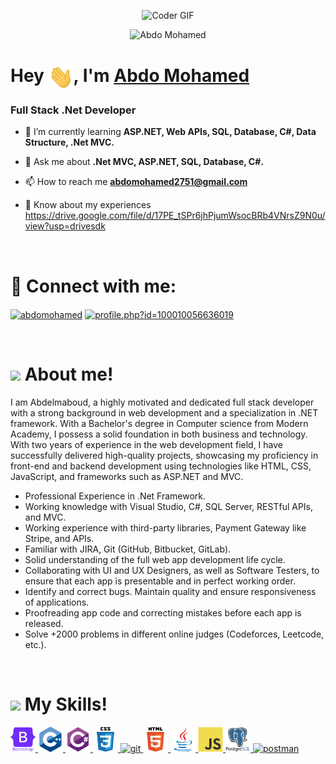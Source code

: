 <p align="center">
  <img src="https://media.giphy.com/media/SWoSkN6DxTszqIKEqv/giphy.gif" alt="Coder GIF" width="500" height="400">
</p>

<div align="center">
  <img src="https://komarev.com/ghpvc/?username=AbdoMohamed&label=Profile%20views&color=0e75b6&style=flat" alt="Abdo Mohamed" />
</div>

<div align="left">
  
  # Hey <img align="center" src="https://github.com/AbdoMohaamed/AbdoMohaamed/blob/main/wave.gif?raw=true" width="40px" height="40px">, I'm [Abdo Mohamed](https://www.linkedin.com/in/abdomohamed27) 

  <h3>Full Stack .Net Developer</h3>
  <ul dir="auto">
<li>
<p dir="auto">🌱 I’m currently learning <strong>ASP.NET, Web APIs, SQL, Database, C#, Data Structure, .Net MVC.</strong></p>
</li>
<li>
<p dir="auto">💬 Ask me about <strong>.Net MVC, ASP.NET, SQL, Database, C#.</strong></p>
</li>
<li>
<p dir="auto">📫 How to reach me <strong><a href="mailto:abdomohamed2751@gmail.com">abdomohamed2751@gmail.com</a></strong></p>
</li>
<li>
<p dir="auto">📄 Know about my experiences <a href="https://drive.google.com/file/d/17PE_tSPr6jhPjumWsocBRb4VNrsZ9N0u/view?usp=drivesdk" rel="nofollow">https://drive.google.com/file/d/17PE_tSPr6jhPjumWsocBRb4VNrsZ9N0u/view?usp=drivesdk</a></p>
</li>
</ul>
</div>
<br/>

# 📕 Connect with me:

<p align="left">
<a href="https://www.linkedin.com/in/abdomohamed27" target="blank"><img align="center" src="https://raw.githubusercontent.com/rahuldkjain/github-profile-readme-generator/master/src/images/icons/Social/linked-in-alt.svg" alt="abdomohamed" height="30" width="40" /></a>
<a href="https://www.facebook.com/profile/Abdo-Mohamed/100010056636019/?mibextid=LQQJ4d&rdid=PLn1aL3RFGIqC070" target="blank"><img align="center" src="https://raw.githubusercontent.com/rahuldkjain/github-profile-readme-generator/master/src/images/icons/Social/facebook.svg" alt="profile.php?id=100010056636019" height="30" width="40" /></a>
</p>

<br/>

# <img src="https://media.giphy.com/media/WUlplcMpOCEmTGBtBW/giphy.gif" width="50"> About me!
I am Abdelmaboud, a highly motivated and dedicated full stack developer with a strong background in web development and a specialization in .NET framework. With a Bachelor's degree in Computer science from Modern Academy, I possess a solid foundation in both business and technology. With two years of experience in the web development field, I have successfully delivered high-quality projects, showcasing my proficiency in front-end and backend development using technologies like HTML, CSS, JavaScript, and frameworks such as ASP.NET and MVC.

- Professional Experience in .Net Framework.
- Working knowledge with Visual Studio, C#, SQL Server, RESTful APIs, and MVC.
- Working experience with third-party libraries, Payment Gateway like Stripe, and APIs.
- Familiar with JIRA, Git (GitHub, Bitbucket, GitLab).
- Solid understanding of the full web app development life cycle.
- Collaborating with UI and UX Designers, as well as Software Testers, to ensure that each app is presentable and in perfect working order.
- Identify and correct bugs. Maintain quality and ensure responsiveness of applications.
- Proofreading app code and correcting mistakes before each app is released.
- Solve +2000 problems in different online judges (Codeforces, Leetcode, etc.).

<br/>

# <img src="https://media.giphy.com/media/WUlplcMpOCEmTGBtBW/giphy.gif" width="50"> My Skills!

<p align="left"> 
  <a href="https://getbootstrap.com" target="_blank" rel="noreferrer"> <img src="https://raw.githubusercontent.com/devicons/devicon/master/icons/bootstrap/bootstrap-plain-wordmark.svg" alt="bootstrap" width="40" height="40"/> </a> 
  <a href="https://www.w3schools.com/cpp/" target="_blank" rel="noreferrer"> <img src="https://raw.githubusercontent.com/devicons/devicon/master/icons/cplusplus/cplusplus-original.svg" alt="cplusplus" width="40" height="40"/> </a> 
  <a href="https://www.w3schools.com/cs/" target="_blank" rel="noreferrer"> <img src="https://raw.githubusercontent.com/devicons/devicon/master/icons/csharp/csharp-original.svg" alt="csharp" width="40" height="40"/> </a> 
  <a href="https://www.w3schools.com/css/" target="_blank" rel="noreferrer"> <img src="https://raw.githubusercontent.com/devicons/devicon/master/icons/css3/css3-original-wordmark.svg" alt="css3" width="40" height="40"/> </a> 
  <a href="https://git-scm.com/" target="_blank" rel="noreferrer"> <img src="https://www.vectorlogo.zone/logos/git-scm/git-scm-icon.svg" alt="git" width="40" height="40"/> </a> 
  <a href="https://www.w3.org/html/" target="_blank" rel="noreferrer"> <img src="https://raw.githubusercontent.com/devicons/devicon/master/icons/html5/html5-original-wordmark.svg" alt="html5" width="40" height="40"/> </a> 
  <a href="https://www.java.com" target="_blank" rel="noreferrer"> <img src="https://raw.githubusercontent.com/devicons/devicon/master/icons/java/java-original.svg" alt="java" width="40" height="40"/> </a> 
  <a href="https://developer.mozilla.org/en-US/docs/Web/JavaScript" target="_blank" rel="noreferrer"> <img src="https://raw.githubusercontent.com/devicons/devicon/master/icons/javascript/javascript-original.svg" alt="javascript" width="40" height="40"/> </a> 
  <a href="https://www.postgresql.org" target="_blank" rel="noreferrer"> <img src="https://raw.githubusercontent.com/devicons/devicon/master/icons/postgresql/postgresql-original-wordmark.svg" alt="postgresql" width="40" height="40"/> </a> 
  <a href="https://postman.com" target="_blank" rel="noreferrer"> <img src="https://www.vectorlogo.zone/logos/getpostman/getpostman-icon.svg" alt="postman" width="40" height="40"/> </a> 

</p>
